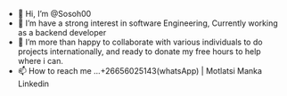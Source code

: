 - 👋 Hi, I’m @Sosoh00
- 👀 I’m have a strong interest in software Engineering, Currently working as a backend developer
- 🌱 I’m more than happy to collaborate with various individuals to do projects internationally, and ready to donate my free hours to help where i can.
- 📫 How to reach me ...+26656025143(whatsApp) | Motlatsi Manka Linkedin 
<!---
Sosoh00/Sosoh00 is a ✨ special ✨ repository because its `README.md` (this file) appears on your GitHub profile.
You can click the Preview link to take a look at your changes.
--->
